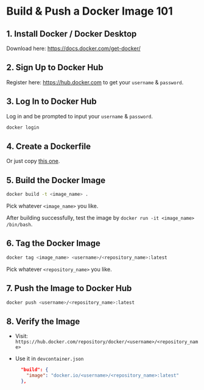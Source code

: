 # Build & Push a Docker Image 101

## 1. Install Docker / Docker Desktop

Download here: https://docs.docker.com/get-docker/

## 2. Sign Up to Docker Hub

Register here: https://hub.docker.com to get your `username` & `password`.

## 3. Log In to Docker Hub

Log in and be prompted to input your `username` & `password`.

```sh
docker login
```

## 4. Create a Dockerfile

Or just copy [this one](./Dockerfile).

## 5. Build the Docker Image

```sh
docker build -t <image_name> .
```

Pick whatever `<image_name>` you like.

After building successfully, test the image by `docker run -it <image_name> /bin/bash`.

## 6. Tag the Docker Image

```sh
docker tag <image_name> <username>/<repository_name>:latest
```

Pick whatever `<repository_name>` you like.

## 7. Push the Image to Docker Hub

```sh
docker push <username>/<repository_name>:latest
```

## 8. Verify the Image

- Visit: `https://hub.docker.com/repository/docker/<username>/<repository_name>`

- Use it in `devcontainer.json`

  ```json
    "build": {
      "image": "docker.io/<username>/<repository_name>:latest"
    },
  ```

